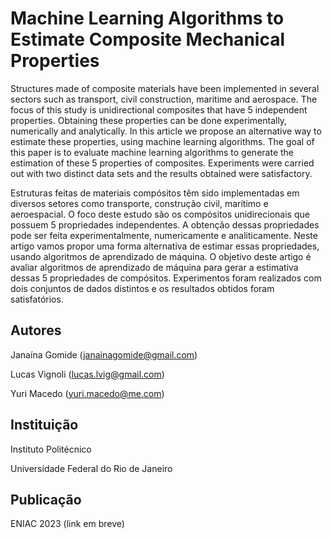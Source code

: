 # Machine Learning Algorithms to Estimate Composite Mechanical Properties

Structures made of composite materials have been implemented in several sectors such as transport, civil construction, maritime and aerospace. The focus of this study is unidirectional composites that have 5 independent properties. Obtaining these properties can be done experimentally, numerically and analytically. In this article we propose an alternative way to estimate these properties, using machine learning algorithms. The goal of this paper is to evaluate machine learning algorithms to generate the estimation of these 5 properties of composites. Experiments were carried out with two distinct data sets and the results obtained were satisfactory.

Estruturas feitas de materiais compósitos têm sido implementadas em diversos setores como transporte, construção civil, marítimo e aeroespacial. O foco deste estudo são os compósitos unidirecionais que possuem 5 propriedades independentes. A obtenção dessas propriedades pode ser feita experimentalmente, numericamente e analiticamente. Neste artigo vamos propor uma forma alternativa de estimar essas propriedades, usando algoritmos de aprendizado de máquina. O objetivo deste artigo é avaliar algoritmos de aprendizado de máquina para gerar a estimativa dessas 5 propriedades de compósitos. Experimentos foram realizados com dois conjuntos de dados distintos e os resultados obtidos foram satisfatórios.
## Autores

Janaína Gomide (janainagomide@gmail.com)

Lucas Vignoli (lucas.lvig@gmail.com)

Yuri Macedo (yuri.macedo@me.com)

## Instituição

Instituto Politécnico 

Universidade Federal do Rio de Janeiro

## Publicação
ENIAC 2023 (link em breve)
